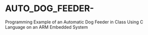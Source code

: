 # AUTO_DOG_FEEDER-
Programming Example of an Automatic Dog Feeder in Class Using C Language on an ARM Embedded System
